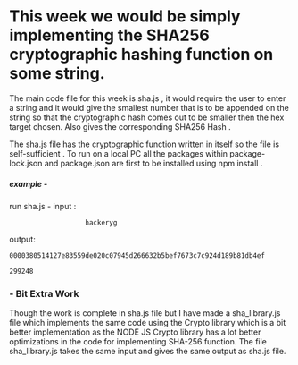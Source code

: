 # This week we would be simply implementing the SHA256 cryptographic hashing function on some string.

The main code file for this week is sha.js , it would require the user to enter a string and it would give the smallest number that is to be appended on the string so that the cryptographic hash comes out to be smaller then the hex target chosen.
Also gives the corresponding SHA256 Hash .

The sha.js file has the cryptographic function written in itself so the file is self-sufficient . To run on a local PC all the packages within package-lock.json and package.json are first to be installed using npm install . 

##### example -

run sha.js -  input : 

                       hackeryg
                       
   output:
   
    0000380514127e83559de020c07945d266632b5bef7673c7c924d189b81db4ef

    299248


### - Bit Extra Work
Though the work is complete in sha.js file but I have made a sha_library.js file which implements the same code using the Crypto library which is a bit better implementation as the NODE JS Crypto library has a lot better optimizations in the code for implementing SHA-256 function.
The file sha_library.js takes the same input and gives the same output as sha.js file.